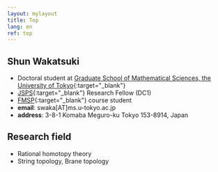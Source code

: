 ```yaml
---
layout: mylayout
title: Top
lang: en
ref: top
---
```


## Shun Wakatsuki
- Doctoral student at
  [Graduate School of Mathematical Sciences, the University of Tokyo](http://www.ms.u-tokyo.ac.jp/index.html){:target="_blank"}
- [JSPS](https://www.jsps.go.jp/english/index.html){:target="_blank"}
  Research Fellow (DC1)
- [FMSP](http://fmsp.ms.u-tokyo.ac.jp/index_e.html){:target="_blank"}
  course student
- **email**: swaka[AT]ms.u-tokyo.ac.jp
- **address**: 3-8-1 Komaba Meguro-ku Tokyo 153-8914, Japan

## Research field
- Rational homotopy theory
- String topology, Brane topology
